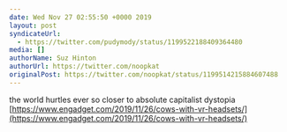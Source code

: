 ```yaml
---
date: Wed Nov 27 02:55:50 +0000 2019
layout: post
syndicateUrl:
  - https://twitter.com/pudymody/status/1199522188409364480
media: []
authorName: Suz Hinton
authorUrl: https://twitter.com/noopkat
originalPost: https://twitter.com/noopkat/status/1199514215884607488
---
```

the world hurtles ever so closer to absolute capitalist dystopia [https://www.engadget.com/2019/11/26/cows-with-vr-headsets/](https://www.engadget.com/2019/11/26/cows-with-vr-headsets/)

